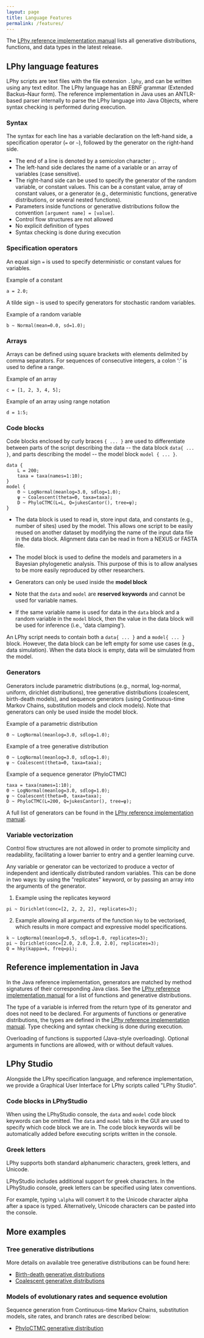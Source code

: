 ```yaml
---
layout: page
title: Language Features
permalink: /features/
---
```


The [LPhy reference implementation manual](/docs)
lists all generative distributions, functions, and data types in the latest release.

## LPhy language features

LPhy scripts are text files with the file extension `.lphy`, and can be written using any text editor. 
The LPhy language has an EBNF grammar (Extended Backus–Naur form). 
The reference implementation in Java uses an ANTLR-based parser internally to parse the LPhy language into Java Objects, 
where syntax checking is performed during execution.

### Syntax

The syntax for each line has a variable declaration on the left-hand side, a specification operator (`=` or `~`), followed by the generator on the right-hand side. 

* The end of a line is denoted by a semicolon character `;`. 
* The left-hand side declares the name of a variable or an array of variables (case sensitive). 
* The right-hand side can be used to specify the generator of the random variable, or constant values. 
This can be a constant value, array of constant values, or a generator (e.g., deterministic functions, generative distributions, or several nested functions). 
* Parameters inside functions or generative distributions follow the convention `[argument name] = [value]`.
* Control flow structures are not allowed
* No explicit definition of types
* Syntax checking is done during execution

### Specification operators

An equal sign `=` is used to specify deterministic or constant values for variables.

Example of a constant
```
a = 2.0;
```

A tilde sign `~` is used to specify generators for stochastic random variables. 

Example of a random variable
```
b ~ Normal(mean=0.0, sd=1.0);
```

### Arrays

Arrays can be defined using square brackets with elements delimited by comma separators. For sequences of consecutive integers, a colon ‘:’ is used to define a range.

Example of an array
```
c = [1, 2, 3, 4, 5]; 
```

Example of an array using range notation
```
d = 1:5;
```

### Code blocks

Code blocks enclosed by curly braces `{ ... }` are used to differentiate between parts of the script describing the data -- the data block `data{ ... }`, and parts describing the model -- the model block `model { ... }`. 

```
data {
    L = 200;
    taxa = taxa(names=1:10);
}
model {
    Θ ~ LogNormal(meanlog=3.0, sdlog=1.0);
    ψ ~ Coalescent(theta=Θ, taxa=taxa);
    D ~ PhyloCTMC(L=L, Q=jukesCantor(), tree=ψ);
}

```

* The data block is used to read in, store input data, and constants (e.g., number of sites) used by the model. 
This allows one script to be easily reused on another dataset by modifying the name of the input data file in the data block. 
Alignment data can be read in from a NEXUS or FASTA file. 

* The model block is used to define the models and parameters in a Bayesian phylogenetic analysis. 
This purpose of this is to allow analyses to be more easily reproduced by other researchers. 

* Generators can only be used inside the **model block**

* Note that the `data` and `model` are **reserved keywords** and cannot be used for variable names.

* If the same variable name is used for data in the `data` block 
and a random variable in the `model` block, then the value in the data block will be used for inference (i.e., 'data clamping').

An LPhy script needs to contain both a `data{ ... }` and a `model{ ... }` block. However, the data block can be left empty for some use cases (e.g., data simulation). When the data block is empty, data will be simulated from the model. 


### Generators

Generators include parametric distributions (e.g., normal, log-normal, uniform, dirichlet distributions), tree generative distributions (coalescent, birth-death models), and sequence generators (using Continuous-time Markov Chains, substitution models and clock models). 
Note that generators can only be used inside the model block.

Example of a parametric distribution
```
Θ ~ LogNormal(meanlog=3.0, sdlog=1.0);
```

Example of a tree generative distribution
```
Θ ~ LogNormal(meanlog=3.0, sdlog=1.0);
ψ ~ Coalescent(theta=Θ, taxa=taxa);
```

Example of a sequence generator (PhyloCTMC)
```
taxa = taxa(names=1:10);
Θ ~ LogNormal(meanlog=3.0, sdlog=1.0);
ψ ~ Coalescent(theta=Θ, taxa=taxa);
D ~ PhyloCTMC(L=200, Q=jukesCantor(), tree=ψ);
```

A full list of generators can be found in the [LPhy reference implementation manual](/docs).

### Variable vectorization

Control flow structures are not allowed in order to promote simplicity and readability, 
facilitating a lower barrier to entry and a gentler learning curve. 

Any variable or generator can be vectorized to produce a vector of independent and identically distributed random variables. 
This can be done in two ways: by using the "replicates" keyword, 
or by passing an array into the arguments of the generator. 

  1. Example using the replicates keyword

```
pi ~ Dirichlet(conc=[2, 2, 2, 2], replicates=3);
```

  2. Example allowing all arguments of the function `hky` to be vectorised, which results in more compact and expressive model specifications. 

```
k ~ LogNormal(meanlog=0.5, sdlog=1.0, replicates=3);
pi ~ Dirichlet(conc=[2.0, 2.0, 2.0, 2.0], replicates=3);
Q = hky(kappa=k, freq=pi);
```

## Reference implementation in Java

In the Java reference implementation, generators are matched by method signatures of their corresponding Java class. See the [LPhy reference implementation manual](/docs) for a list of functions and generative distributions. 

The type of a variable is inferred from the return type of its generator and does not need to be declared. 
For arguments of functions or generative distributions, the types are defined in the [LPhy reference implementation manual](/docs). 
Type checking and syntax checking is done during execution. 

Overloading of functions is supported (Java-style overloading). Optional arguments in functions are allowed, with or without default values. 


## LPhy Studio

Alongside the LPhy specification language, and reference implementation, we provide a Graphical User Interface for LPhy scripts called "LPhy Studio". 

### Code blocks in LPhyStudio

When using the LPhyStudio console, the `data` and `model` code block keywords can be omitted. 
The `data` and `model` tabs in the GUI are used to specify which code block we are in.
The code block keywords will be automatically added before executing scripts written in the console. 

### Greek letters

LPhy supports both standard alphanumeric characters, greek letters, and Unicode. 

LPhyStudio includes additional support for greek characters. In the LPhyStudio console, greek letters can be specified using latex conventions. 

For example, typing `\alpha` will convert it to the Unicode character alpha after a space is typed. 
Alternatively, Unicode characters can be pasted into the console. 

## More examples

### Tree generative distributions

More details on available tree generative distributions can be found here: 

* [Birth-death generative distributions](https://github.com/LinguaPhylo/linguaPhylo/blob/master/lphy/doc/lphy/evolution/birthdeath.md)
* [Coalescent generative distributions](https://github.com/LinguaPhylo/linguaPhylo/blob/master/lphy/doc/lphy/evolution/coalescent.md)

### Models of evolutionary rates and sequence evolution

Sequence generation from Continuous-time Markov Chains, substitution models, site rates, and branch rates are described below:

* [PhyloCTMC generative distribution](https://github.com/LinguaPhylo/linguaPhylo/blob/master/lphy/doc/lphy/evolution/likelihood.md)


